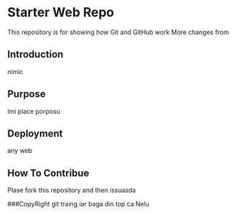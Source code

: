 # Starter Web Repo

This repository is for showing how Git and GitHub work
More changes from 

## Introduction

nimic

## Purpose

Imi place porposu

## Deployment

any web

## How To Contribue

Plase fork this repository and then issuasda

###CopyRight
git traing iar baga din top ca Nelu